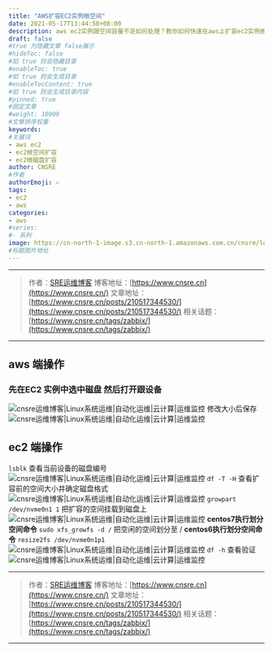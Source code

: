 ```yaml
---
title: "AWS扩容EC2实例根空间"
date: 2021-05-17T13:44:58+08:00
description: aws ec2实例跟空间容量不足如何处理？教你如何快速在aws上扩容ec2实例根空间，扩容ec2根磁盘。
draft: false
#true 为隐藏文章 false展示
#hideToc: false
#如 true 则会隐藏目录
#enableToc: true
#如 true 则会生成目录
#enableTocContent: true
#如 true 则会生成目录内容
#pinned: true  
#固定文章
#weight: 10000
#文章排序权重
keywords:
#关键词
- aws ec2
- ec2根空间扩容
- ec2根磁盘扩容
author: CNSRE    
#作者
authorEmoji: ✍
tags:
- ec2
- aws
categories:
- aws
#series:
#- 系列
image: https://cn-north-1-image.s3.cn-north-1.amazonaws.com.cn/cnsre/logo/aws.png
#标题图片地址
---
```


---
> 作者：[SRE运维博客](https://www.cnsre.cn/)
> 博客地址：[https://www.cnsre.cn](https://www.cnsre.cn/)
> 文章地址：[https://www.cnsre.cn/posts/210517344530/](https://www.cnsre.cn/posts/210517344530/)
> 相关话题：[https://www.cnsre.cn/tags/zabbix/](https://www.cnsre.cn/tags/zabbix/)
---

## aws 端操作
### 先在EC2 实例中选中磁盘 然后打开跟设备
![cnsre运维博客|Linux系统运维|自动化运维|云计算|运维监控](https://cn-north-1-image.s3.cn-north-1.amazonaws.com.cn/cnsre/cnsre/20210517144350.png)
修改大小后保存
![cnsre运维博客|Linux系统运维|自动化运维|云计算|运维监控](https://cn-north-1-image.s3.cn-north-1.amazonaws.com.cn/cnsre/cnsre/20210517144411.png)
## ec2 端操作
`lsblk` 查看当前设备的磁盘编号
![cnsre运维博客|Linux系统运维|自动化运维|云计算|运维监控](https://cn-north-1-image.s3.cn-north-1.amazonaws.com.cn/cnsre/cnsre/20210517144443.png)
`df -T -H` 查看扩容前的空间大小并确定磁盘格式
![cnsre运维博客|Linux系统运维|自动化运维|云计算|运维监控](https://cn-north-1-image.s3.cn-north-1.amazonaws.com.cn/cnsre/cnsre/20210517144504.png)
`growpart /dev/nvme0n1 1` 把扩容的空间挂载到磁盘上
![cnsre运维博客|Linux系统运维|自动化运维|云计算|运维监控](https://cn-north-1-image.s3.cn-north-1.amazonaws.com.cn/cnsre/cnsre/20210517144521.png)
**centos7执行划分空间命令**
`sudo xfs_growfs -d /`  把空闲的空间划分至 /
**centos6执行划分空间命令**
`resize2fs /dev/nvme0n1p1` 
![cnsre运维博客|Linux系统运维|自动化运维|云计算|运维监控](https://cn-north-1-image.s3.cn-north-1.amazonaws.com.cn/cnsre/cnsre/20210517144805.png)
`df -h` 查看验证
![cnsre运维博客|Linux系统运维|自动化运维|云计算|运维监控](https://cn-north-1-image.s3.cn-north-1.amazonaws.com.cn/cnsre/cnsre/20210517144836.png)

---
> 作者：[SRE运维博客](https://www.cnsre.cn/)
> 博客地址：[https://www.cnsre.cn](https://www.cnsre.cn/)
> 文章地址：[https://www.cnsre.cn/posts/210517344530/](https://www.cnsre.cn/posts/210517344530/)
> 相关话题：[https://www.cnsre.cn/tags/zabbix/](https://www.cnsre.cn/tags/zabbix/)
---

